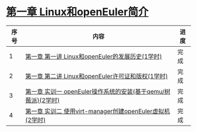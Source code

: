 # [第一章 Linux和openEuler简介](./) 

| 序号 | 内容                                                         | 进度 |
| ---- | ------------------------------------------------------------ | ---- |
| 1    | [第一章 第一讲  Linux和openEuler的发展历史(1学时)](./class1) | 完成 |
| 2    | [第一章 第二讲  Linux和openEuler许可证和版权(1学时)](./class2) | 完成 |
| 3    | [第一章 实训一  openEuler操作系统的安装(基于qemu/树莓派)(2学时)](./lab/class1) | 完成 |
| 4    | [第一章 实训二 使用virt-manager创建openEuler虚拟机(2学时)](./lab/class2) | 完成 |

